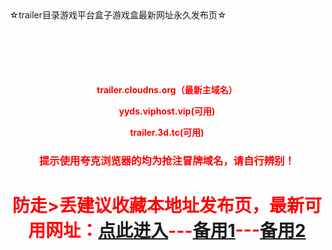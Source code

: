 <head><title>☆trailer目录游戏平台盒子游戏盒最新网址永久发布页☆-地址发布页，收藏我回家不迷路！</title></head>
☆trailer目录游戏平台盒子游戏盒最新网址永久发布页☆
<!DOCTYPE html> <html lang='zh-cn'> <head> <meta charset='utf-8'></head><body><center style='color:red;margin-top:100px'><h4><p>trailer.cloudns.org（最新主域名）</p><p>yyds.viphost.vip(可用)</p><p>trailer.3d.tc(可用)</p></h4><h3>提示使用夸克浏览器的均为抢注冒牌域名，请自行辨别！</h3><h1>防走>丢建议收藏本地址发布页，最新可用网址：<a href='https://trailer.cloudns.org'>点此进入</a>---<a href='https://yyds.viphost.vip'>备用1</a>---<a href='https://trailer.3d.tc'>备用2</a></h1></center></body></html>
